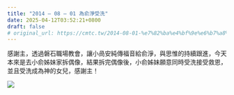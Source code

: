 ```yaml
---
title: "2014 – 08 – 01 為俞淨受洗"
date: 2025-04-12T03:52:21+0800
draft: false
# original_url: https://cmtc.tw/2014-08-01-%e7%82%ba%e4%bf%9e%e6%b7%a8%e5%8f%97%e6%b4%97
---
```





感謝主，透過磐石職場教會，讓小咼安純傳福音給俞淨，與思惟的持續跟進，今天本來是去小俞姊妹家拆偶像，結果拆完偶像後，小俞姊妹願意同時受洗接受救恩，並且受洗成為神的女兒，感謝主！

![](/images/俞淨受洗.jpg)
